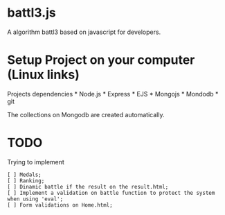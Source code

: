 battl3.js
=========

A algorithm battl3 based on javascript for developers.

Setup Project on your computer (Linux links)
=========

Projects dependencies
	* Node.js
		* Express
		* EJS
		* Mongojs
	* Mondodb
	* git


The collections on Mongodb are created automatically.

TODO
========
Trying to implement

	[ ] Medals;
	[ ] Ranking;
	[ ] Dinamic battle if the result on the result.html;
	[ ] Implement a validation on battle function to protect the system when using 'eval';
	[ ] Form validations on Home.html;
	

